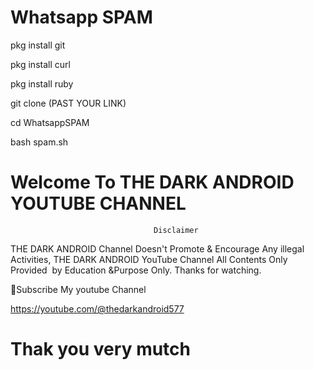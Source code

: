 # Whatsapp SPAM



pkg install git



pkg install curl

pkg install ruby

git clone (PAST YOUR LINK)

cd WhatsappSPAM 

bash spam.sh

# Welcome To THE DARK ANDROID YOUTUBE CHANNEL

                                    Disclaimer 
THE DARK ANDROID Channel Doesn't Promote & Encourage Any illegal Activities, 
THE DARK ANDROID  YouTube Channel All Contents Only Provided  by Education &Purpose Only. 
Thanks for watching.


  
📛Subscribe My youtube Channel
   
https://youtube.com/@thedarkandroid577


# Thak you very mutch
